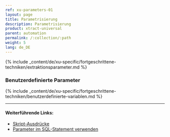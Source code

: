 ```yaml
---
ref: xu-parameters-01
layout: page
title: Parametrisierung
description: Parametrisierung
product: xtract-universal
parent: automation
permalink: /:collection/:path
weight: 5
lang: de_DE
---
```


{% include _content/de/xu-specific/fortgeschrittene-techniken/extraktionsparameter.md %}

### Benutzerdefinierte Parameter 
{% include _content/de/xu-specific/fortgeschrittene-techniken/benutzerdefinierte-variablen.md %}

****
#### Weiterführende Links:
- [Skript-Ausdrücke](../fortgeschrittene-techniken/script-ausdruecke)
- [Parameter im SQL-Statement verwenden](./xu-parameter-sql)